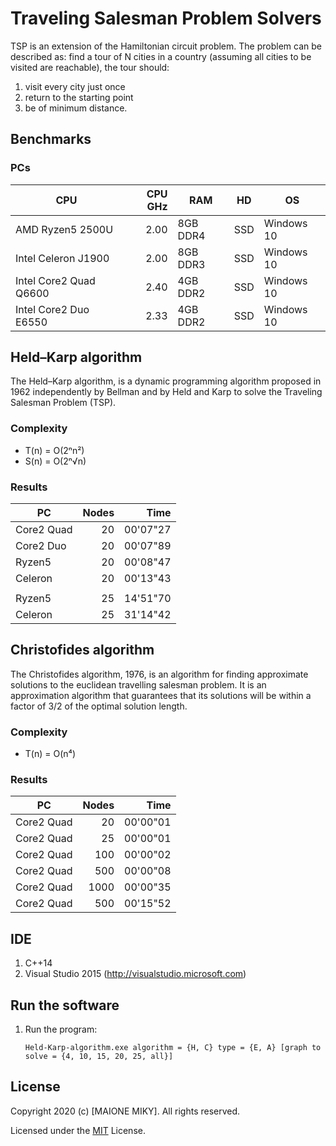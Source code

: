 # Traveling Salesman Problem Solvers
TSP is an extension of the Hamiltonian circuit problem. The problem can be described as: find a tour of N cities in a country (assuming all cities to be visited are reachable), the tour should:
1. visit every city just once
2. return to the starting point
3. be of minimum distance.

## Benchmarks

### PCs
| CPU | CPU GHz | RAM | HD | OS | 
| --- | ---------: | -- | -- | -- |
| AMD Ryzen5 2500U | 2.00 | 8GB DDR4 | SSD | Windows 10 |
| Intel Celeron J1900 | 2.00 | 8GB DDR3 | SSD | Windows 10 |
| Intel Core2 Quad Q6600 | 2.40 | 4GB DDR2 | SSD | Windows 10 |
| Intel Core2 Duo E6550 | 2.33 | 4GB DDR2 | SSD | Windows 10 |


## Held–Karp algorithm
The Held–Karp algorithm, is a dynamic programming algorithm proposed in 1962 independently by Bellman and by Held and Karp to solve the Traveling Salesman Problem (TSP).

### Complexity
* T(n) = O(2ⁿn²)
* S(n) = O(2ⁿ√n)

### Results
| PC | Nodes  | Time | 
| -- | -----: | ---: |
| Core2 Quad | 20 | 00'07"27 |
| Core2 Duo | 20 | 00'07"89 |
| Ryzen5 | 20 | 00'08"47 |
| Celeron | 20 | 00'13"43 |
|||
| Ryzen5 | 25 | 14'51"70 |
| Celeron | 25 | 31'14"42 |


## Christofides algorithm
The Christofides algorithm, 1976, is an algorithm for finding approximate solutions to the euclidean travelling salesman problem. It is an approximation algorithm that guarantees that its solutions will be within a factor of 3/2 of the optimal solution length.

### Complexity
* T(n) = O(n⁴)

### Results
| PC | Nodes  | Time | 
| -- | -----: | ---: |
| Core2 Quad | 20 | 00'00"01 |
| Core2 Quad | 25 | 00'00"01 |
| Core2 Quad | 100 | 00'00"02 |
| Core2 Quad | 500 | 00'00"08 |
| Core2 Quad | 1000 | 00'00"35 |
| Core2 Quad | 500 | 00'15"52 |

## IDE
1. C++14
2. Visual Studio 2015 (http://visualstudio.microsoft.com)


## Run the software
1. Run the program:

	```Held-Karp-algorithm.exe algorithm = {H, C} type = {E, A} [graph to solve = {4, 10, 15, 20, 25, all}]```


## License
Copyright 2020 (c) [MAIONE MIKY]. All rights reserved.

Licensed under the [MIT](LICENSE) License.